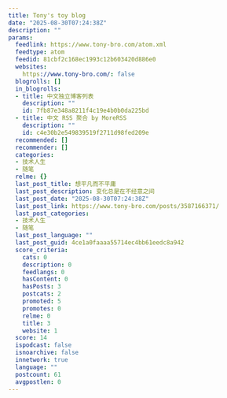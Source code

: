 ```yaml
---
title: Tony's toy blog
date: "2025-08-30T07:24:38Z"
description: ""
params:
  feedlink: https://www.tony-bro.com/atom.xml
  feedtype: atom
  feedid: 81cbf2c168ec1993c12b603420d886e0
  websites:
    https://www.tony-bro.com/: false
  blogrolls: []
  in_blogrolls:
  - title: 中文独立博客列表
    description: ""
    id: 7fb87e348a8211f4c19e4b0b0da225bd
  - title: 中文 RSS 聚合 by MoreRSS
    description: ""
    id: c4e30b2e549839519f2711d98fed209e
  recommended: []
  recommender: []
  categories:
  - 技术人生
  - 随笔
  relme: {}
  last_post_title: 想平凡而不平庸
  last_post_description: 变化总是在不经意之间
  last_post_date: "2025-08-30T07:24:38Z"
  last_post_link: https://www.tony-bro.com/posts/3587166371/
  last_post_categories:
  - 技术人生
  - 随笔
  last_post_language: ""
  last_post_guid: 4ce1a0faaaa55714ec4bb61eedc8a942
  score_criteria:
    cats: 0
    description: 0
    feedlangs: 0
    hasContent: 0
    hasPosts: 3
    postcats: 2
    promoted: 5
    promotes: 0
    relme: 0
    title: 3
    website: 1
  score: 14
  ispodcast: false
  isnoarchive: false
  innetwork: true
  language: ""
  postcount: 61
  avgpostlen: 0
---
```

